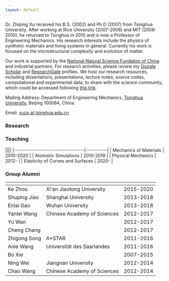 ```yaml
---
layout: default
---
```


Dr. Zhiping Xu received his B.S. (2002) and Ph.D (2007) from Tsinghua University. After working at Rice University (2007-2008) and MIT (2008-2010), he returned to Tsinghua in 2010 and is now a Professor of Engineering Mechanics. His research interests include the physics of synthetic materials and living systems in general. Currently his work is focused on the microstructural complexity and evolution of matter.

Our work is supported by the [National Natural Science Fundation of China](https://www.nsfc.gov.cn) and industrial partners. For research activities, please review my [Google Scholar](http://scholar.google.com/citations?user=VNcqui8AAAAJ&hl=en) and [ResearchGate](https://www.researchgate.net/profile/Zhiping_Xu7) profiles. We host our research resources, including dissertations, presentations, lecture notes, source codes, computational and experimental data, to share with the science community, which could be accessed following [this link](https://github.com/xuzhiping).

Mailing Address: Department of Engineering Mechanics, [Tsinghua University](http://www.tsinghua.edu.cn), Beijing 100084, China.

Email: [xuzp at tsinghua.edu.cn](mailto:xuzp@tsinghua.edu.cn)

### Research



### Teaching
|<!-- -->|<!-- -->|<!-- -->|
|:----------------------------------|:----------|
| Mechanics of Materials            | 2010-2020 |
| Atomistic Simulations             | 2010-2019 |
| Physical Mechanics                | 2012-     |
| Elasticity of Curves and Surfaces | 2020-     |

### Group Alumni
|<!-- -->|<!-- -->|<!-- -->|
|:-------------|:----------------------------|:----------|
| Ke Zhou      | Xi'an Jiaotong University   | 2015-2020 |
| Shuping Jiao | Shanghai University         | 2013-2018 |
| Enlai Gao    | Wuhan University            | 2013-2018 |
| Yanlei Wang  | Chinese Academy of Sciences | 2012-2017 |
| Yu Wan       |                             | 2012-2017 |
| Cheng Chang  |                             | 2012-2017 |
| Zhigong Song | A\*STAR                     | 2011-2016 |
| Anle Wang    | Universität des Saarlandes  | 2011-2016 |
| Bo Xie       |                             | 2007-2015 |
| Ning Wei     | Jiangnan University         | 2012-2014 |
| Chao Wang    | Chinese Academy of Sciences | 2012-2014 |

